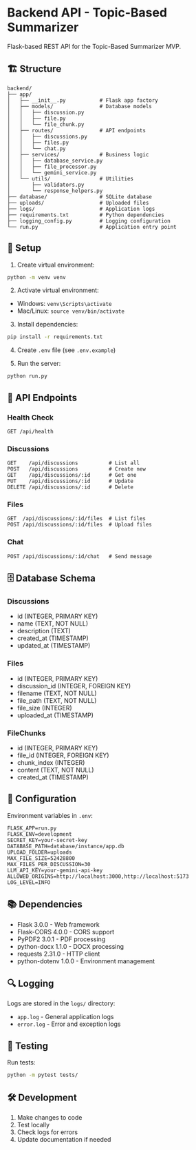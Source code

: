 # Backend API - Topic-Based Summarizer

Flask-based REST API for the Topic-Based Summarizer MVP.

## 🏗️ Structure

```
backend/
├── app/
│   ├── __init__.py           # Flask app factory
│   ├── models/               # Database models
│   │   ├── discussion.py
│   │   ├── file.py
│   │   └── file_chunk.py
│   ├── routes/               # API endpoints
│   │   ├── discussions.py
│   │   ├── files.py
│   │   └── chat.py
│   ├── services/             # Business logic
│   │   ├── database_service.py
│   │   ├── file_processor.py
│   │   └── gemini_service.py
│   └── utils/                # Utilities
│       ├── validators.py
│       └── response_helpers.py
├── database/                 # SQLite database
├── uploads/                  # Uploaded files
├── logs/                     # Application logs
├── requirements.txt          # Python dependencies
├── logging_config.py         # Logging configuration
└── run.py                    # Application entry point
```

## 🚀 Setup

1. Create virtual environment:
```bash
python -m venv venv
```

2. Activate virtual environment:
- Windows: `venv\Scripts\activate`
- Mac/Linux: `source venv/bin/activate`

3. Install dependencies:
```bash
pip install -r requirements.txt
```

4. Create `.env` file (see `.env.example`)

5. Run the server:
```bash
python run.py
```

## 📝 API Endpoints

### Health Check
```
GET /api/health
```

### Discussions
```
GET    /api/discussions          # List all
POST   /api/discussions          # Create new
GET    /api/discussions/:id      # Get one
PUT    /api/discussions/:id      # Update
DELETE /api/discussions/:id      # Delete
```

### Files
```
GET  /api/discussions/:id/files  # List files
POST /api/discussions/:id/files  # Upload files
```

### Chat
```
POST /api/discussions/:id/chat   # Send message
```

## 🗄️ Database Schema

### Discussions
- id (INTEGER, PRIMARY KEY)
- name (TEXT, NOT NULL)
- description (TEXT)
- created_at (TIMESTAMP)
- updated_at (TIMESTAMP)

### Files
- id (INTEGER, PRIMARY KEY)
- discussion_id (INTEGER, FOREIGN KEY)
- filename (TEXT, NOT NULL)
- file_path (TEXT, NOT NULL)
- file_size (INTEGER)
- uploaded_at (TIMESTAMP)

### FileChunks
- id (INTEGER, PRIMARY KEY)
- file_id (INTEGER, FOREIGN KEY)
- chunk_index (INTEGER)
- content (TEXT, NOT NULL)
- created_at (TIMESTAMP)

## 🔧 Configuration

Environment variables in `.env`:

```env
FLASK_APP=run.py
FLASK_ENV=development
SECRET_KEY=your-secret-key
DATABASE_PATH=database/instance/app.db
UPLOAD_FOLDER=uploads
MAX_FILE_SIZE=52428800
MAX_FILES_PER_DISCUSSION=30
LLM_API_KEY=your-gemini-api-key
ALLOWED_ORIGINS=http://localhost:3000,http://localhost:5173
LOG_LEVEL=INFO
```

## 📚 Dependencies

- Flask 3.0.0 - Web framework
- Flask-CORS 4.0.0 - CORS support
- PyPDF2 3.0.1 - PDF processing
- python-docx 1.1.0 - DOCX processing
- requests 2.31.0 - HTTP client
- python-dotenv 1.0.0 - Environment management

## 🔍 Logging

Logs are stored in the `logs/` directory:
- `app.log` - General application logs
- `error.log` - Error and exception logs

## 🧪 Testing

Run tests:
```bash
python -m pytest tests/
```

## 🛠️ Development

1. Make changes to code
2. Test locally
3. Check logs for errors
4. Update documentation if needed


